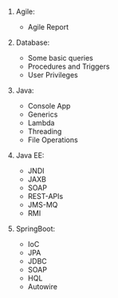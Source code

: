 1. Agile:
    - Agile Report

2. Database:
    - Some basic queries
    - Procedures and Triggers
    - User Privileges

3. Java:
    - Console App
    - Generics
    - Lambda
    - Threading
    - File Operations

4. Java EE:
    - JNDI
    - JAXB
    - SOAP
    - REST-APIs
    - JMS-MQ
    - RMI

5. SpringBoot:
    - IoC
    - JPA
    - JDBC
    - SOAP
    - HQL
    - Autowire

     
